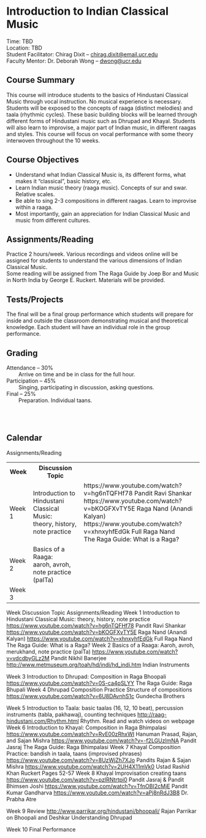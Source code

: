 # Introduction to Indian Classical Music

Time: TBD  
Location: TBD  
Student Facilitator: Chirag Dixit – chirag.dixit@email.ucr.edu  
Faculty Mentor: Dr. Deborah Wong – dwong@ucr.edu  

## Course Summary
This course will introduce students to the basics of Hindustani Classical Music through vocal instruction. No musical experience is necessary. Students will be exposed to the concepts of raaga (distinct melodies) and taala (rhythmic cycles). These basic building blocks will be learned through different forms of Hindustani music such as Dhrupad and Khayal. Students will also learn to improvise, a major part of Indian music, in different raagas and styles. This course will focus on vocal performance with some theory interwoven throughout the 10 weeks.

## Course Objectives
* Understand what Indian Classical Music is, its different forms, what makes it “classical”, basic history, etc.
* Learn Indian music theory (raaga music). Concepts of sur and swar. Relative scales.
* Be able to sing 2-3 compositions in different raagas. Learn to improvise within a raaga.
* Most importantly, gain an appreciation for Indian Classical Music and music from different cultures.

## Assignments/Reading
Practice 2 hours/week. Various recordings and videos online will be assigned for students to understand the various dimensions of Indian Classical Music.  
Some reading will be assigned from The Raga Guide by Joep Bor and Music in North India by George E. Ruckert. Materials will be provided.

## Tests/Projects
The final will be a final group performance which students will prepare for inside and outside the classroom demonstrating musical and theoretical knowledge. Each student will have an individual role in the group performance.

## Grading
Attendance – 30%  
&nbsp;&nbsp;&nbsp;&nbsp;&nbsp;&nbsp;&nbsp;&nbsp;Arrive on time and be in class for the full hour.  
Participation – 45%  
&nbsp;&nbsp;&nbsp;&nbsp;&nbsp;&nbsp;&nbsp;&nbsp;Singing, participating in discussion, asking questions.  
Final – 25%  
&nbsp;&nbsp;&nbsp;&nbsp;&nbsp;&nbsp;&nbsp;&nbsp;Preparation. Individual taans.

&nbsp;  
&nbsp;   

## Calendar


<table>
  <tr>
    <th>Week<br></th>
    <th>Discussion Topic<br></th>
    <th">Assignments/Reading</th>
  </tr>
  <tr>
    <td>Week 1<br></td>
    <td>Introduction to Hindustani Classical Music:<br>    theory, history, note practice<br></td>
    <td>https://www.youtube.com/watch?v=hg6nTQFHf78 Pandit Ravi Shankar<br>https://www.youtube.com/watch?v=bKOGFXvTY5E Raga Nand (Anandi Kalyan)<br>https://www.youtube.com/watch?v=xhnxyhfEdGk Full Raga Nand<br>The Raga Guide: What is a Raga?</td>
  </tr>
  <tr>
    <td>Week 2<br></td>
    <td> Basics of a Raaga:<br>    aaroh, avroh, note practice (palTa)<br></td>
    <td></td>
  </tr>
  <tr>
    <td>Week 3<br></td>
    <td></td>
    <td></td>
  </tr>
</table>

Week	Discussion Topic	Assignments/Reading
Week 1	Introduction to Hindustani Classical Music:
theory, history, note practice	https://www.youtube.com/watch?v=hg6nTQFHf78 Pandit Ravi Shankar
https://www.youtube.com/watch?v=bKOGFXvTY5E Raga Nand (Anandi Kalyan)
https://www.youtube.com/watch?v=xhnxyhfEdGk Full Raga Nand
The Raga Guide: What is a Raga?
Week 2	Basics of  a Raaga:
Aaroh, avroh, merukhand, note practice (palTa)	https://www.youtube.com/watch?v=vdcdbyGLz2M Pandit Nikhil Banerjee
http://www.metmuseum.org/toah/hd/indi/hd_indi.htm Indian Instruments

Week 3	Introduction to Dhrupad:
Composition in Raga Bhoopali	https://www.youtube.com/watch?v=0S-ca4pSLYY
The Raga Guide: Raga Bhupali
Week 4	Dhrupad Composition Practice
Structure of compositions	https://www.youtube.com/watch?v=6U8DAvnhS1c Gundecha Brothers

Week 5	Introduction to Taala:
basic taalas (16, 12, 10 beat), percussion instruments (tabla, pakhawaj), counting techniques	http://raag-hindustani.com/Rhythm.html
Rhythm. Read and watch videos on webpage
Week 6	Introduction to Khayal:
Composition in Raga Bhimpalasi	https://www.youtube.com/watch?v=RvE00zRhxWI Hanuman Prasad, Rajan, and Sajan Mishra
https://www.youtube.com/watch?v=-f2LGUzlmNA Pandit Jasraj
The Raga Guide: Raga Bhimpalasi
Week 7	Khayal Composition Practice:
bandish in taala, taans (improvised phrases)	https://www.youtube.com/watch?v=8UzWjZh7XJo Pandits Rajan & Sajan Mishra
https://www.youtube.com/watch?v=2UH4X11mVk0 Ustad Rashid Khan
Ruckert Pages 52-57
Week 8	Khayal Improvisation
creating taans	https://www.youtube.com/watch?v=pzIRNtrtpi0 Pandit Jasraj & Pandit Bhimsen Joshi
https://www.youtube.com/watch?v=TfnOBI2cMjE Pandit Kumar Gandharva
https://www.youtube.com/watch?v=aPj8nRdJ3B8 Dr. Prabha Atre

Week 9	Review	http://www.parrikar.org/hindustani/bhoopali/ Rajan Parrikar on Bhoopali and Deshkar
Understanding Dhrupad

Week 10	Final Performance	


